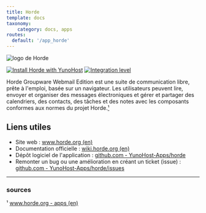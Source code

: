 ```yaml
---
title: Horde
template: docs
taxonomy:
    category: docs, apps
routes:
  default: '/app_horde'
---
```


![logo de Horde](image://horde_logo.png?height=80)

[![Install Horde with YunoHost](https://install-app.yunohost.org/install-with-yunohost.png)](https://install-app.yunohost.org/?app=horde) [![Integration level](https://dash.yunohost.org/integration/horde.svg)](https://dash.yunohost.org/appci/app/horde)

Horde Groupware Webmail Edition est une suite de communication libre, prête à l'emploi, basée sur un navigateur. Les utilisateurs peuvent lire, envoyer et organiser des messages électroniques et gérer et partager des calendriers, des contacts, des tâches et des notes avec les composants conformes aux normes du projet Horde.[¹](#sources)

## Liens utiles

 + Site web : [www.horde.org (en)](https://www.horde.org/)
 + Documentation officielle : [wiki.horde.org (en)](https://wiki.horde.org/)
 + Dépôt logiciel de l'application : [github.com - YunoHost-Apps/horde](https://github.com/YunoHost-Apps/horde_ynh)
 + Remonter un bug ou une amélioration en créant un ticket (issue) : [github.com - YunoHost-Apps/horde/issues](https://github.com/YunoHost-Apps/horde_ynh/issues)

------

### sources

¹ [www.horde.org - apps (en)](https://www.horde.org/apps)

